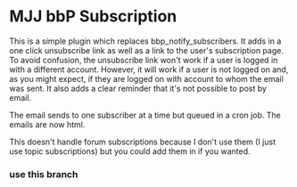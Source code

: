 # MJJ bbP Subscription

This is a simple plugin which replaces bbp_notify_subscribers. It adds in a one click unsubscribe link as well as a link to the user's subscription page. To avoid confusion, the unsubscribe link won't work if a user is logged in with a different account. However, it will work if a user is not logged on and, as you might expect, if they are logged on with account to whom the email was sent. It also adds a clear reminder that it's not possible to post by email.

The email sends to one subscriber at a time but queued in a cron job. The emails are now html.

This doesn't handle forum subscriptions because I don't use them (I just use topic subscriptions) but you could add them in if you wanted.

### use this branch
